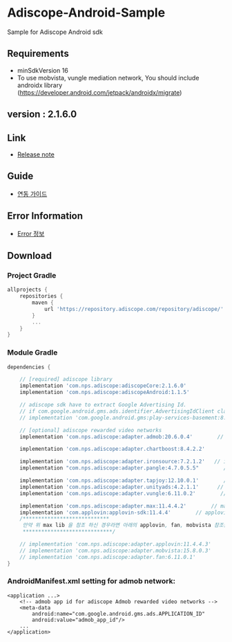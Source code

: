 # Adiscope-Android-Sample
Sample for Adiscope Android sdk


## Requirements
- minSdkVersion 16
- To use mobvista, vungle mediation network, You should include androidx library (https://developer.android.com/jetpack/androidx/migrate)

## version : 2.1.6.0

## Link
- [Release note](https://github.com/adiscope/Adiscope-Android-Sample/wiki/release_note)

## Guide
- [연동 가이드](https://github.com/adiscope/Adiscope-Android-Sample/blob/master/AdiscopeSDKGuide.md)

## Error Information
- [Error 정보](https://github.com/adiscope/Adiscope-Android-Sample/blob/master/docs/error_info.md)

## Download

### Project Gradle
```gradle
allprojects {
    repositories {
        maven {
            url 'https://repository.adiscope.com/repository/adiscope/'
        }
        ...
    }
}
```

### Module Gradle
```gradle
dependencies {

    // [required] adiscope library
    implementation 'com.nps.adiscope:adiscopeCore:2.1.6.0'
    implementation 'com.nps.adiscope:adiscopeAndroid:1.1.5'

    // adiscope sdk have to extract Google Advertising Id.
    // if com.google.android.gms.ads.identifier.AdvertisingIdClient class is not included in your app, uncomment following code
    // implementation 'com.google.android.gms:play-services-basement:8.3.0'

    // [optional] adiscope rewarded video networks
    implementation 'com.nps.adiscope:adapter.admob:20.6.0.4'        // admob (use play-services-ads:20.6.0 dependency)

    implementation 'com.nps.adiscope:adapter.chartboost:8.4.2.2'        // chartboost

    implementation 'com.nps.adiscope:adapter.ironsource:7.2.1.2'   // ironsource
    implementation "com.nps.adiscope:adapter.pangle:4.7.0.5.5"        // pangle

    implementation 'com.nps.adiscope:adapter.tapjoy:12.10.0.1'        // tapjoy
    implementation 'com.nps.adiscope:adapter.unityads:4.2.1.1'      // unityads
    implementation 'com.nps.adiscope:adapter.vungle:6.11.0.2'        // vungle (use androidx)

    implementation 'com.nps.adiscope:adapter.max:11.4.4.2'        // max
    implementation 'com.applovin:applovin-sdk:11.4.4'        // applovin 앱러빈은 직접 참조 해야함
    /****************************
     만약 위 max lib 을 참조 하신 경우라면 아래의 applovin, fan, mobvista 참조를 하시면 안됩니다.
     *****************************/

    // implementation 'com.nps.adiscope:adapter.applovin:11.4.4.3'        // applovin
    // implementation 'com.nps.adiscope:adapter.mobvista:15.8.0.3'     // mobvista (use androidx)
    // implementation 'com.nps.adiscope:adapter.fan:6.11.0.1'           // fan
}
```

### AndroidManifest.xml setting for admob network:
```
<application ...>
    <!-- admob app id for adiscope Admob rewarded video networks -->
    <meta-data
        android:name="com.google.android.gms.ads.APPLICATION_ID"
        android:value="admob_app_id"/>
    ...
</application>
```

